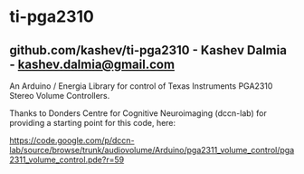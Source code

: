 ti-pga2310
==========

## github.com/kashev/ti-pga2310 - Kashev Dalmia - kashev.dalmia@gmail.com ##

An Arduino / Energia Library for control of Texas Instruments PGA2310 Stereo Volume Controllers.

Thanks to Donders Centre for Cognitive Neuroimaging (dccn-lab) for providing a starting point for this code, here:

https://code.google.com/p/dccn-lab/source/browse/trunk/audiovolume/Arduino/pga2311_volume_control/pga2311_volume_control.pde?r=59

